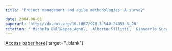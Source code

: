 ```yaml
---
title: "Project management and agile methodologies: A survey"

date: 2004-06-01
paperurl: 'http://dx.doi.org/10.1007/978-3-540-24853-8_28'
citation: ' Michela Dall&apos;Agnol,  Alberto Sillitti,  Giancarlo Succi, &quot;Project management and agile methodologies: A survey.&quot;, 2004.'
---
```

[Access paper here](http://dx.doi.org/10.1007/978-3-540-24853-8_28){:target="_blank"}
